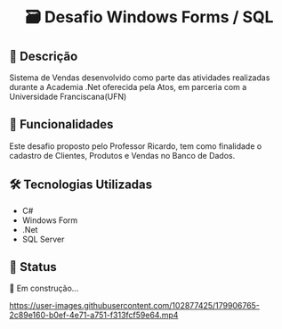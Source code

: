 <h1 align="center">🗃 Desafio Windows Forms / SQL</h1>

<h2>📝 Descrição</h2>

<p> Sistema de Vendas desenvolvido como parte das atividades realizadas durante a Academia .Net oferecida pela Atos, em parceria com a Universidade Franciscana(UFN)</p>

<h2>📗 Funcionalidades</h2>

<p> Este desafio proposto pelo Professor Ricardo, tem como finalidade o cadastro de Clientes, Produtos e Vendas no Banco de Dados.</p>

<h2>🛠 Tecnologias Utilizadas</h2>

- C#
- Windows Form
- .Net
- SQL Server

<h2>🎯 Status</h2>

<p>🚧 Em construção...</p>


https://user-images.githubusercontent.com/102877425/179906765-2c89e160-b0ef-4e71-a751-f313fcf59e64.mp4


